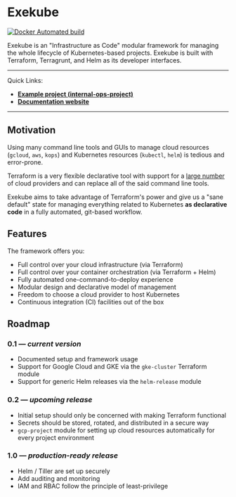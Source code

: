 # Exekube

[![Docker Automated build](https://img.shields.io/badge/hub.docker.com-automated-blue.svg?style=flat-square)](https://hub.docker.com/r/ilyasotkov/exekube/)

Exekube is an "Infrastructure as Code" modular framework for managing the whole lifecycle of Kubernetes-based projects. Exekube is built with Terraform, Terragrunt, and Helm as its developer interfaces.

---

Quick Links:
- [**Example project (internal-ops-project)**](https://github.com/exekube/internal-ops-project)
- [**Documentation website**](https://exekube.github.io/exekube/)

---

## Motivation

Using many command line tools and GUIs to manage cloud resources (`gcloud`, `aws`, `kops`) and Kubernetes resources (`kubectl`, `helm`) is tedious and error-prone.

Terraform is a very flexible declarative tool with support for a [large number](https://www.terraform.io/docs/providers/index.html) of cloud providers and can replace all of the said command line tools.

Exekube aims to take advantage of Terraform's power and give us a "sane default" state for managing everything related to Kubernetes **as declarative code** in a fully automated, git-based workflow.

## Features

The framework offers you:

- Full control over your cloud infrastructure (via Terraform)
- Full control over your container orchestration (via Terraform + Helm)
- Fully automated one-command-to-deploy experience
- Modular design and declarative model of management
- Freedom to choose a cloud provider to host Kubernetes
- Continuous integration (CI) facilities out of the box

## Roadmap

### 0.1 — *current version*

- Documented setup and framework usage
- Support for Google Cloud and GKE via the `gke-cluster` Terraform module
- Support for generic Helm releases via the `helm-release` module

### 0.2 — *upcoming release*

- Initial setup should only be concerned with making Terraform functional
- Secrets should be stored, rotated, and distributed in a secure way
- `gcp-project` module for setting up cloud resources automatically for every project environment

### 1.0 — *production-ready release*

- Helm / Tiller are set up securely
- Add auditing and monitoring
- IAM and RBAC follow the principle of least-privilege
